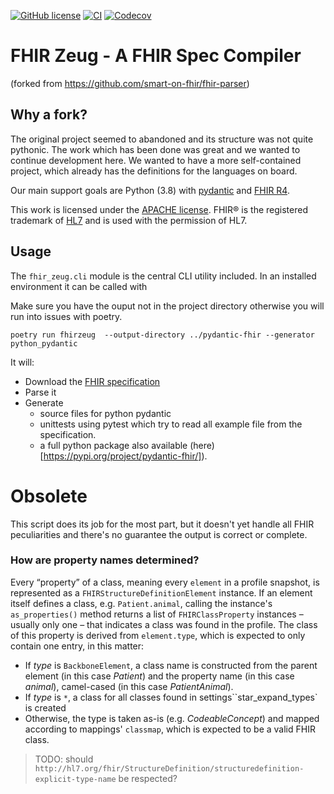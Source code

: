 [![GitHub license](https://img.shields.io/github/license/skalarsystems/fhirzeug.svg)](./LICENSE.txt)
[![CI](https://github.com/skalarsystems/fhirzeug/workflows/CI/badge.svg)](https://github.com/skalarsystems/fhirzeug/actions?query=workflow%3ACI)
[![Codecov](https://codecov.io/gh/skalarsystems/fhirzeug/branch/master/graphs/badge.svg?branch=master)](https://codecov.io/gh/skalarsystems/fhirzeug/branch/master)

# FHIR Zeug - A FHIR Spec Compiler

(forked from https://github.com/smart-on-fhir/fhir-parser)

## Why a fork?

The original project seemed to abandoned and its structure was not quite pythonic. The work which
has been done was great and we wanted to continue development here. We wanted to have a more
self-contained project, which already has the definitions for the languages on board.

Our main support goals are Python (3.8) with [pydantic](https://github.com/samuelcolvin/pydantic/)
and [FHIR R4](https://hl7.org/fhir/R4/).

This work is licensed under the [APACHE license][license].
FHIR® is the registered trademark of [HL7](http://hl7.org) and is used with the permission of HL7.

## Usage

The `fhir_zeug.cli` module is the central CLI utility included. In an installed environment it can
be called with

Make sure you have the ouput not in the project directory otherwise you will run into issues with
poetry.

```
poetry run fhirzeug  --output-directory ../pydantic-fhir --generator python_pydantic
```

It will:

- Download the [FHIR specification][fhir]
- Parse it
- Generate
  - source files for python pydantic
  - unittests using pytest which try to read all example file from the specification.
  - a full python package also available (here)[https://pypi.org/project/pydantic-fhir/]).

# Obsolete

This script does its job for the most part, but it doesn't yet handle all FHIR peculiarities and there's no guarantee the output is correct or complete.

### How are property names determined?

Every “property” of a class, meaning every `element` in a profile snapshot, is represented as a `FHIRStructureDefinitionElement` instance.
If an element itself defines a class, e.g. `Patient.animal`, calling the instance's `as_properties()` method returns a list of `FHIRClassProperty` instances – usually only one – that indicates a class was found in the profile.
The class of this property is derived from `element.type`, which is expected to only contain one entry, in this matter:

- If _type_ is `BackboneElement`, a class name is constructed from the parent element (in this case _Patient_) and the property name (in this case _animal_), camel-cased (in this case _PatientAnimal_).
- If _type_ is `*`, a class for all classes found in settings``star_expand_types` is created
- Otherwise, the type is taken as-is (e.g. _CodeableConcept_) and mapped according to mappings' `classmap`, which is expected to be a valid FHIR class.

> TODO: should `http://hl7.org/fhir/StructureDefinition/structuredefinition-explicit-type-name` be respected?

[license]: ./LICENSE.txt
[hl7]: http://hl7.org/
[fhir]: http://www.hl7.org/implement/standards/fhir/
[jinja]: http://jinja.pocoo.org/
